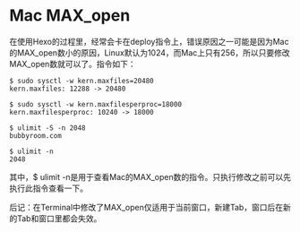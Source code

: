 # Mac MAX_open

在使用Hexo的过程里，经常会卡在deploy指令上，错误原因之一可能是因为Mac的MAX_open数小的原因，Linux默认为1024，而Mac上只有256，所以只要修改MAX_open数就可以了。指令如下：

<!--more-->

```
$ sudo sysctl -w kern.maxfiles=20480
kern.maxfiles: 12288 -> 20480

$ sudo sysctl -w kern.maxfilesperproc=18000
kern.maxfilesperproc: 10240 -> 18000

$ ulimit -S -n 2048
bubbyroom.com

$ ulimit -n
2048
```
其中，$ ulimit -n是用于查看Mac的MAX_open数的指令。只执行修改之前可以先执行此指令查看一下。

后记：在Terminal中修改了MAX_open仅适用于当前窗口，新建Tab，窗口后在新的Tab和窗口里都会失效。